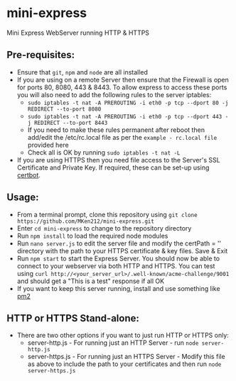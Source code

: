 # mini-express
Mini Express WebServer running HTTP & HTTPS

## Pre-requisites:
- Ensure that `git`, `npm` and `node` are all installed
- If you are using on a remote Server then ensure that the Firewall is open for ports 80, 8080, 443 & 8443. To allow express to access these ports you will also need to add the following rules to the server iptables:
  - `sudo iptables -t nat -A PREROUTING -i eth0 -p tcp --dport 80 -j REDIRECT --to-port 8080`
  - `sudo iptables -t nat -A PREROUTING -i eth0 -p tcp --dport 443 -j REDIRECT --to-port 8443`
  - If you need to make these rules permanent after reboot then add/edit the /etc/rc.local file as per the `example - rc.local file` provided here
  - Check all is OK by running `sudo iptables -t nat -L`
- If you are using HTTPS then you need file access to the Server's SSL Certificate and Private Key. If required, these can be set-up using [certbot](https://certbot.eff.org/).

## Usage:
- From a terminal prompt, clone this repository using `git clone https://github.com/MKen212/mini-express.git`
- Enter `cd mini-express` to change to the repository directory
- Run `npm install` to load the required node modules
- Run `nano server.js` to edit the server file and modify the certPath = '' directory with the path to your HTTPS certificate & key files. Save & Exit
- Run `npm start` to start the Express Server. You should now be able to connect to your webserver via both HTTP and HTTPS. You can test using `curl http://<your_server_url>/.well-known/acme-challenge/9001` and should get a "This is a test" response if all OK
- If you want to keep this server running, install and use something like [pm2](https://pm2.keymetrics.io/)

## HTTP or HTTPS Stand-alone:
- There are two other options if you want to just run HTTP or HTTPS only:
  - server-http.js - For running just an HTTP Server - run `node server-http.js`
  - server-https.js - For running just an HTTPS Server - Modify this file as above to include the path to your certificates and then run `node server-https.js`
